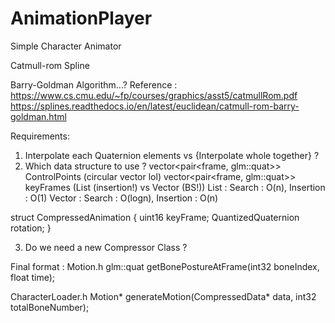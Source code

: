 # AnimationPlayer
 Simple Character Animator

Catmull-rom Spline

Barry-Goldman Algorithm...?
Reference :
https://www.cs.cmu.edu/~fp/courses/graphics/asst5/catmullRom.pdf
https://splines.readthedocs.io/en/latest/euclidean/catmull-rom-barry-goldman.html

Requirements:
1. Interpolate each Quaternion elements vs {Interpolate whole together} ?
2. Which data structure to use ?
vector<pair<frame, glm::quat>> ControlPoints (circular vector lol)
vector<pair<frame, glm::quat>> keyFrames (List (insertion!) vs Vector (BS!))
				List : Search : O(n), Insertion : O(1)
				Vector : Search : O(logn), Insertion : O(n)

struct CompressedAnimation
{
	uint16 keyFrame;
	QuantizedQuaternion rotation;
}

3. Do we need a new Compressor Class ?

Final format :
Motion.h
glm::quat getBonePostureAtFrame(int32 boneIndex, float time);

CharacterLoader.h
Motion* generateMotion(CompressedData* data, int32 totalBoneNumber);